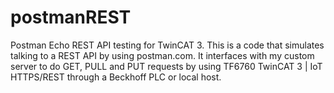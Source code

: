 # postmanREST
Postman Echo REST API testing for TwinCAT 3.
This is a code that simulates talking to a REST API by using postman.com. It interfaces with my custom server to do GET, PULL and PUT requests by using TF6760 TwinCAT 3 | IoT HTTPS/REST through a Beckhoff PLC or local host.
